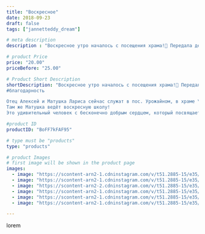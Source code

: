 ```yaml
---
title: "Воскресное"
date: 2018-09-23
draft: false
tags: ["jannetteddy_dream"]

# meta description
description : "Воскресное утро началось с посещения храма!🙏 Передала деньги вырученные от благотворительной Лотереи Матушке Ларисе, директору \"Дома для Мамы\". Она просила пе"

# product Price
price: "20.00"
priceBefore: "25.00"

# Product Short Description
shortDescription: "Воскресное утро началось с посещения храма!🙏 Передала деньги вырученные от благотворительной Лотереи Матушке Ларисе, директору \"Дома для Мамы\". Она просила передать всем слова благодарности за Ваш вклад, за участие в благом деле и за помощь нуждающимся мамочкам попавшим в сложную жизненную ситуацию!🙏
#благодарность

Отец Алексей и Матушка Лариса сейчас служат в пос. Урожайном, в храме \"Святых Константина и Елены\".
Там же Матушка ведёт воскресную школу!
Это удивительный человек с бесконечно добрым сердцем, который посвящает свою жизнь служению людям, помощи нуждающимся!!!🙏"

#product ID
productID: "BoFF7kFAF95"

# type must be "products"
type: "products"

# product Images
# first image will be shown in the product page
images:
  - image: "https://scontent-arn2-1.cdninstagram.com/v/t51.2885-15/e35/41512199_157716095160451_4440158457987583228_n.jpg?_nc_ht=scontent-arn2-1.cdninstagram.com&_nc_cat=107&_nc_ohc=nQaAhc50zeYAX-bkqG0&se=7&tp=1&oh=de94e0e049ae6a5e660abb64e5f063cd&oe=605D2619&ig_cache_key=MTg3NDkyOTM5NzcwMzAzMTMxNw%3D%3D.2"
  - image: "https://scontent-arn2-1.cdninstagram.com/v/t51.2885-15/e35/41438276_330917390991687_2210744284943530810_n.jpg?_nc_ht=scontent-arn2-1.cdninstagram.com&_nc_cat=103&_nc_ohc=QMa-v1pzcCIAX9vlSEw&se=7&tp=1&oh=87c2c0f79fab704f77a2396ac4923683&oe=605C6FE0&ig_cache_key=MTg3NDkyOTQ0MzMyMDI0NDU2OA%3D%3D.2"
  - image: "https://scontent-arn2-2.cdninstagram.com/v/t51.2885-15/e35/41193599_1112805068867936_3889051257754088300_n.jpg?_nc_ht=scontent-arn2-2.cdninstagram.com&_nc_cat=108&_nc_ohc=2AQ68qbjApAAX9eVQXC&se=7&tp=1&oh=7fa5c2c7763ecd3819a8abc7519dda41&oe=605D2199&ig_cache_key=MTg3NDkyOTQ0NTI1Nzk5OTcyMg%3D%3D.2"
  - image: "https://scontent-arn2-1.cdninstagram.com/v/t51.2885-15/e35/41584494_345472656195547_7678255704240076205_n.jpg?_nc_ht=scontent-arn2-1.cdninstagram.com&_nc_cat=107&_nc_ohc=ORItIAZtrF4AX_Hs_ys&se=7&tp=1&oh=751bb26246725964151d1d06e058847b&oe=605DCE8C&ig_cache_key=MTg3NDkyOTQ3NDUxNzM3ODE2MA%3D%3D.2"
  - image: "https://scontent-arn2-1.cdninstagram.com/v/t51.2885-15/e35/41739254_286718482164211_1112445811754896581_n.jpg?_nc_ht=scontent-arn2-1.cdninstagram.com&_nc_cat=107&_nc_ohc=xJB_tbFHy04AX83eVl4&se=7&tp=1&oh=f9d275dcb1bcf927f2a0593fc2ce0cbe&oe=605ADC16&ig_cache_key=MTg3NDkyOTQ5ODY1MTUyNDUwMA%3D%3D.2"
  - image: "https://scontent-arn2-1.cdninstagram.com/v/t51.2885-15/e35/41146179_1976240872441693_8053957132710546749_n.jpg?_nc_ht=scontent-arn2-1.cdninstagram.com&_nc_cat=101&_nc_ohc=96eyjzho-8kAX-Gt6Ml&se=7&tp=1&oh=2a665bc629dd777d7f4d71fd5dc9cb4a&oe=605A9DAC&ig_cache_key=MTg3NDkyOTUxMDA4NTA4NTcyMQ%3D%3D.2"

---
```

lorem
